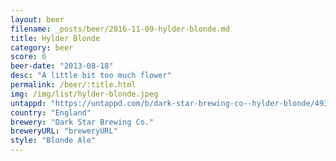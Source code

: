 ```yaml
---
layout: beer
filename: _posts/beer/2016-11-09-hylder-blonde.md
title: Hylder Blonde
category: beer
score: 6
beer-date: "2013-08-18"
desc: "A little bit too much flower"
permalink: /beer/:title.html
img: /img/list/hylder-blonde.jpeg
untappd: "https://untappd.com/b/dark-star-brewing-co--hylder-blonde/49330"
country: "England"
brewery: "Dark Star Brewing Co."
breweryURL: "breweryURL"
style: "Blonde Ale"
---
```

